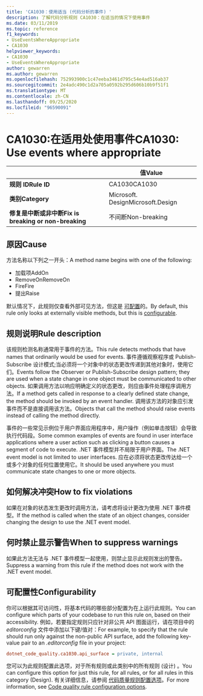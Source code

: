 ```yaml
---
title: 'CA1030：使用适当 (代码分析的事件) '
description: 了解代码分析规则 CA1030：在适当的情况下使用事件
ms.date: 03/11/2019
ms.topic: reference
f1_keywords:
- UseEventsWhereAppropriate
- CA1030
helpviewer_keywords:
- CA1030
- UseEventsWhereAppropriate
author: gewarren
ms.author: gewarren
ms.openlocfilehash: 752993900c1c47eeba3461d795c54e4ad516ab37
ms.sourcegitcommit: 2e4adc490c1d2a705a0592b295d606b10b9f51f1
ms.translationtype: MT
ms.contentlocale: zh-CN
ms.lasthandoff: 09/25/2020
ms.locfileid: "96590091"
---
```

# <a name="ca1030-use-events-where-appropriate"></a><span data-ttu-id="552f5-103">CA1030:在适用处使用事件</span><span class="sxs-lookup"><span data-stu-id="552f5-103">CA1030: Use events where appropriate</span></span>

| | <span data-ttu-id="552f5-104">值</span><span class="sxs-lookup"><span data-stu-id="552f5-104">Value</span></span> |
|-|-|
| <span data-ttu-id="552f5-105">**规则 ID**</span><span class="sxs-lookup"><span data-stu-id="552f5-105">**Rule ID**</span></span> |<span data-ttu-id="552f5-106">CA1030</span><span class="sxs-lookup"><span data-stu-id="552f5-106">CA1030</span></span>|
| <span data-ttu-id="552f5-107">**类别**</span><span class="sxs-lookup"><span data-stu-id="552f5-107">**Category**</span></span> |<span data-ttu-id="552f5-108">Microsoft. Design</span><span class="sxs-lookup"><span data-stu-id="552f5-108">Microsoft.Design</span></span>|
| <span data-ttu-id="552f5-109">**修复是中断或非中断**</span><span class="sxs-lookup"><span data-stu-id="552f5-109">**Fix is breaking or non-breaking**</span></span> |<span data-ttu-id="552f5-110">不间断</span><span class="sxs-lookup"><span data-stu-id="552f5-110">Non-breaking</span></span>|

## <a name="cause"></a><span data-ttu-id="552f5-111">原因</span><span class="sxs-lookup"><span data-stu-id="552f5-111">Cause</span></span>

<span data-ttu-id="552f5-112">方法名称以下列之一开头：</span><span class="sxs-lookup"><span data-stu-id="552f5-112">A method name begins with one of the following:</span></span>

- <span data-ttu-id="552f5-113">加载项</span><span class="sxs-lookup"><span data-stu-id="552f5-113">AddOn</span></span>
- <span data-ttu-id="552f5-114">RemoveOn</span><span class="sxs-lookup"><span data-stu-id="552f5-114">RemoveOn</span></span>
- <span data-ttu-id="552f5-115">Fire</span><span class="sxs-lookup"><span data-stu-id="552f5-115">Fire</span></span>
- <span data-ttu-id="552f5-116">提出</span><span class="sxs-lookup"><span data-stu-id="552f5-116">Raise</span></span>

<span data-ttu-id="552f5-117">默认情况下，此规则仅查看外部可见方法，但这是 [可配置](#configurability)的。</span><span class="sxs-lookup"><span data-stu-id="552f5-117">By default, this rule only looks at externally visible methods, but this is [configurable](#configurability).</span></span>

## <a name="rule-description"></a><span data-ttu-id="552f5-118">规则说明</span><span class="sxs-lookup"><span data-stu-id="552f5-118">Rule description</span></span>

<span data-ttu-id="552f5-119">该规则检测名称通常用于事件的方法。</span><span class="sxs-lookup"><span data-stu-id="552f5-119">This rule detects methods that have names that ordinarily would be used for events.</span></span> <span data-ttu-id="552f5-120">事件遵循观察程序或 Publish-Subscribe 设计模式;当必须将一个对象中的状态更改传递到其他对象时，使用它们。</span><span class="sxs-lookup"><span data-stu-id="552f5-120">Events follow the Observer or Publish-Subscribe design pattern; they are used when a state change in one object must be communicated to other objects.</span></span> <span data-ttu-id="552f5-121">如果调用方法以响应明确定义的状态更改，则应由事件处理程序调用方法。</span><span class="sxs-lookup"><span data-stu-id="552f5-121">If a method gets called in response to a clearly defined state change, the method should be invoked by an event handler.</span></span> <span data-ttu-id="552f5-122">调用该方法的对象应引发事件而不是直接调用该方法。</span><span class="sxs-lookup"><span data-stu-id="552f5-122">Objects that call the method should raise events instead of calling the method directly.</span></span>

<span data-ttu-id="552f5-123">事件的一些常见示例位于用户界面应用程序中，用户操作（例如单击按钮）会导致执行代码段。</span><span class="sxs-lookup"><span data-stu-id="552f5-123">Some common examples of events are found in user interface applications where a user action such as clicking a button causes a segment of code to execute.</span></span> <span data-ttu-id="552f5-124">.NET 事件模型并不局限于用户界面。</span><span class="sxs-lookup"><span data-stu-id="552f5-124">The .NET event model is not limited to user interfaces.</span></span> <span data-ttu-id="552f5-125">应在必须将状态更改传达给一个或多个对象的任何位置使用它。</span><span class="sxs-lookup"><span data-stu-id="552f5-125">It should be used anywhere you must communicate state changes to one or more objects.</span></span>

## <a name="how-to-fix-violations"></a><span data-ttu-id="552f5-126">如何解决冲突</span><span class="sxs-lookup"><span data-stu-id="552f5-126">How to fix violations</span></span>

<span data-ttu-id="552f5-127">如果在对象的状态发生更改时调用方法，请考虑将设计更改为使用 .NET 事件模型。</span><span class="sxs-lookup"><span data-stu-id="552f5-127">If the method is called when the state of an object changes, consider changing the design to use the .NET event model.</span></span>

## <a name="when-to-suppress-warnings"></a><span data-ttu-id="552f5-128">何时禁止显示警告</span><span class="sxs-lookup"><span data-stu-id="552f5-128">When to suppress warnings</span></span>

<span data-ttu-id="552f5-129">如果此方法无法与 .NET 事件模型一起使用，则禁止显示此规则发出的警告。</span><span class="sxs-lookup"><span data-stu-id="552f5-129">Suppress a warning from this rule if the method does not work with the .NET event model.</span></span>

## <a name="configurability"></a><span data-ttu-id="552f5-130">可配置性</span><span class="sxs-lookup"><span data-stu-id="552f5-130">Configurability</span></span>

<span data-ttu-id="552f5-131">你可以根据其可访问性，将基本代码的哪些部分配置为在上运行此规则。</span><span class="sxs-lookup"><span data-stu-id="552f5-131">You can configure which parts of your codebase to run this rule on, based on their accessibility.</span></span> <span data-ttu-id="552f5-132">例如，若要指定规则只应针对非公共 API 图面运行，请在项目中的 *editorconfig* 文件中添加以下键/值对：</span><span class="sxs-lookup"><span data-stu-id="552f5-132">For example, to specify that the rule should run only against the non-public API surface, add the following key-value pair to an *.editorconfig* file in your project:</span></span>

```ini
dotnet_code_quality.ca1030.api_surface = private, internal
```

<span data-ttu-id="552f5-133">您可以为此规则配置此选项，对于所有规则或此类别中的所有规则 (设计) 。</span><span class="sxs-lookup"><span data-stu-id="552f5-133">You can configure this option for just this rule, for all rules, or for all rules in this category (Design).</span></span> <span data-ttu-id="552f5-134">有关详细信息，请参阅 [代码质量规则配置选项](../code-quality-rule-options.md)。</span><span class="sxs-lookup"><span data-stu-id="552f5-134">For more information, see [Code quality rule configuration options](../code-quality-rule-options.md).</span></span>
